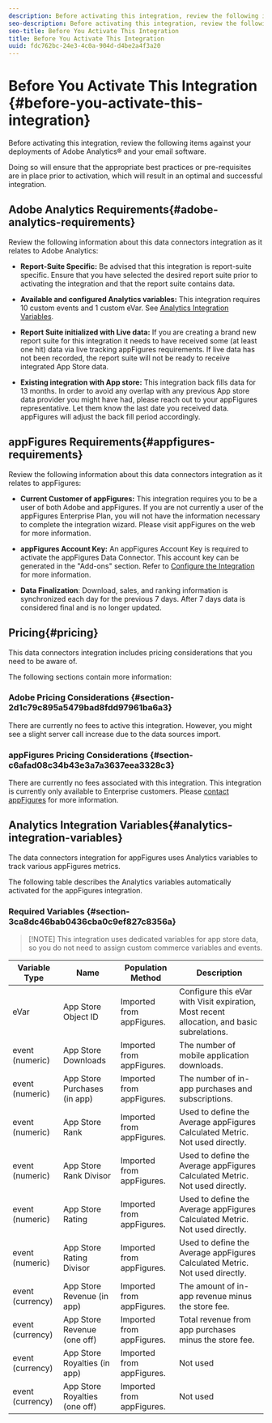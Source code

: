 ```yaml
---
description: Before activating this integration, review the following items against your deployments of Adobe Analytics® and your email software.
seo-description: Before activating this integration, review the following items against your deployments of Adobe Analytics® and your email software.
seo-title: Before You Activate This Integration
title: Before You Activate This Integration
uuid: fdc762bc-24e3-4c0a-904d-d4be2a4f3a20
---
```


# Before You Activate This Integration {#before-you-activate-this-integration}

Before activating this integration, review the following items against your deployments of Adobe Analytics® and your email software.

Doing so will ensure that the appropriate best practices or pre-requisites are in place prior to activation, which will result in an optimal and successful integration.

## Adobe Analytics Requirements{#adobe-analytics-requirements}

Review the following information about this data connectors integration as it relates to Adobe Analytics:

* **Report-Suite Specific:** Be advised that this integration is report-suite specific. Ensure that you have selected the desired report suite prior to activating the integration and that the report suite contains data.
* **Available and configured Analytics variables:** This integration requires 10 custom events and 1 custom eVar. See [Analytics Integration Variables](appfigures-before-activation.md#analytics-integration-variables).

* **Report Suite initialized with Live data:** If you are creating a brand new report suite for this integration it needs to have received some (at least one hit) data via live tracking appFigures requirements. If live data has not been recorded, the report suite will not be ready to receive integrated App Store data.

* **Existing integration with App store:** This integration back fills data for 13 months. In order to avoid any overlap with any previous App store data provider you might have had, please reach out to your appFigures representative. Let them know the last date you received data. appFigures will adjust the back fill period accordingly.

## appFigures Requirements{#appfigures-requirements}

Review the following information about this data connectors integration as it relates to appFigures:

* **Current Customer of appFigures:** This integration requires you to be a user of both Adobe and appFigures. If you are not currently a user of the appFigures Enterprise Plan, you will not have the information necessary to complete the integration wizard. Please visit appFigures on the web for more information.
* **appFigures Account Key:** An appFigures Account Key is required to activate the appFigures Data Connector. This account key can be generated in the "Add-ons" section. Refer to [Configure the Integration](../appfigures-overview/t-appfigures-integration.md) for more information.

* **Data Finalization**: Download, sales, and ranking information is synchronized each day for the previous 7 days. After 7 days data is considered final and is no longer updated.

## Pricing{#pricing}

This data connectors integration includes pricing considerations that you need to be aware of.

The following sections contain more information:

### Adobe Pricing Considerations {#section-2d1c79c895a5479bad8fdd97961ba6a3}

There are currently no fees to active this integration. However, you might see a slight server call increase due to the data sources import.

### appFigures Pricing Considerations {#section-c6afad08c34b43e3a7a3637eea3328c3}

There are currently no fees associated with this integration. This integration is currently only available to Enterprise customers. Please [contact appFigures](https://appfigures.com/support/contact) for more information.

## Analytics Integration Variables{#analytics-integration-variables}

The data connectors integration for appFigures uses Analytics variables to track various appFigures metrics.

The following table describes the Analytics variables automatically activated for the appFigures integration.

### Required Variables {#section-3ca8dc46bab0436cba0c9ef827c8356a}

> [!NOTE] This integration uses dedicated variables for app store data, so you do not need to assign custom commerce variables and events.

|  Variable Type  | Name  | Population Method  | Description  |
|---|---|---|---|
|  eVar  | App Store Object ID  | Imported from appFigures.  | Configure this eVar with Visit expiration, Most recent allocation, and basic subrelations.  |
|  event (numeric)  | App Store Downloads  | Imported from appFigures.  | The number of mobile application downloads.  |
|  event (numeric)  | App Store Purchases (in app)  | Imported from appFigures.  | The number of in-app purchases and subscriptions.  |
|  event (numeric)  | App Store Rank  | Imported from appFigures.  | Used to define the Average appFigures Calculated Metric. Not used directly.  |
|  event (numeric)  | App Store Rank Divisor  | Imported from appFigures.  | Used to define the Average appFigures Calculated Metric. Not used directly.  |
|  event (numeric)  | App Store Rating  | Imported from appFigures.  | Used to define the Average appFigures Calculated Metric. Not used directly.  |
|  event (numeric)  | App Store Rating Divisor  | Imported from appFigures.  | Used to define the Average appFigures Calculated Metric. Not used directly.  |
|  event (currency)  | App Store Revenue (in app)  | Imported from appFigures.  | The amount of in-app revenue minus the store fee.  |
|  event (currency)  | App Store Revenue (one off)  | Imported from appFigures.  | Total revenue from app purchases minus the store fee.  |
|  event (currency)  | App Store Royalties (in app)  | Imported from appFigures.  | Not used  |
|  event (currency)  | App Store Royalties (one off)  | Imported from appFigures.  | Not used  |
